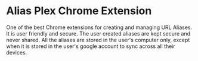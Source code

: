 # Alias Plex Chrome Extension

One of the best Chrome extensions for creating and managing URL Aliases. It is user friendly and secure. The user created aliases are kept secure and never shared. All the aliases are stored in the user's computer only, except when it is stored in the user's google account to sync across all their devices. 
